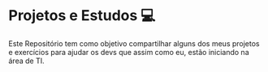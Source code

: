 # Projetos e Estudos   :computer:
Este Repositório tem como objetivo compartilhar alguns dos meus projetos e exercícios para ajudar os devs que assim como eu, estão iniciando na área de TI.
